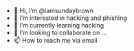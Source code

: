 - 👋 Hi, I’m @iamsundaybrown
- 👀 I’m interested in hacking and phishing
- 🌱 I’m currently learning hacking
- 💞️ I’m looking to collaborate on ...
- 📫 How to reach me via email

<!---
iamsundaybrown/iamsundaybrown is a ✨ special ✨ repository because its `README.md` (this file) appears on your GitHub profile.
You can click the Preview link to take a look at your changes.
--->
